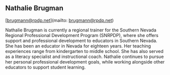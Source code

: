 ## Nathalie Brugman

[brugmann@rpdp.net](mailto: brugmann@rpdp.net)

Nathalie Brugman is currently a regional trainer for the Southern Nevada Regional Professional Development Program (SNRPDP), where she offers support and professional development to educators in Southern Nevada.  She has been an educator in Nevada for eighteen years.  Her teaching experiences range from kindergarten to middle school.  She has also served as a literacy specialist and instructional coach.  Nathalie continues to pursue her personal professional development goals, while working alongside other educators to support student learning.
